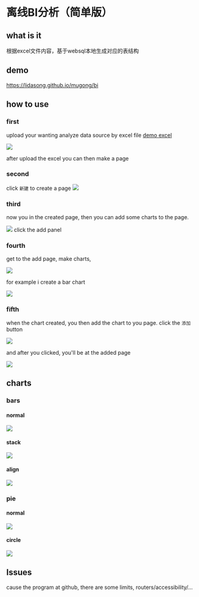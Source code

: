 # 离线BI分析（简单版）

## what is it
  根据excel文件内容，基于websql本地生成对应的表结构

## demo
  https://lidasong.github.io/mugong/bi

## how to use

### first

upload your wanting analyze data source by excel file
[demo excel](./static/order.xlsx)

![](./static/first.png)

after upload the excel you can then make a page

### second

click `新建` to create a page
![](./static/second.png)

### third
now you in the created page, then you can add some charts to the page.

![](./static/third.png)
click the add panel

### fourth
get to the add page, make charts,

![](./static/forth.png)

for example i create a bar chart

![](./static/chart_bar.png)

### fifth

when the chart created, you then add the chart to you page.
click the `添加` button

![](./static/fifth.png)

and after you clicked, you'll be at the added page

![](./static/page_added.png)


## charts

### bars

#### normal

![](./static/chart_bar.png)

#### stack
![](./static/bar_stack.png)

#### align
![](./static/bar_align.png)

### pie

#### normal

![](./static/pie.png)

#### circle
![](./static/ring.png)

## Issues

cause the program at github, there are some limits, routers/accessibility/...

